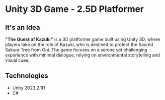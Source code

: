 # Unity 3D Game - 2.5D Platformer

<h2>It's an Idea</h2>
<b>"The Quest of Kazuki"</b> is a 3D platformer game built using Unity 3D, where players take on the role of Kazuki, who is destined to protect the Sacred Sakura Tree from Oni. The game focuses on a serene yet challenging experience with minimal dialogue, relying on environmental storytelling and visual cues. 

<h2>Technologies</h2>
<ul>
    <li>Unity 2023.2.1f1</li>
    <li>C#</li>
</ul>
